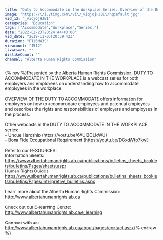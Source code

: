 ```yaml
---
title: "Duty to Accommodate in the Workplace Series: Overview of the Duty to Accommodate (1 of 3)"
image: "https:\/\/i.ytimg.com\/vi\/_viqjojHJBI\/hqdefault.jpg"
vid_id: "_viqjojHJBI"
categories: "Education"
tags: ["Accommodate","Workplace","Series:"]
date: "2022-02-23T20:24:44+03:00"
vid_date: "2019-11-06T20:39:42Z"
duration: "PT15M43S"
viewcount: "1512"
likeCount: ""
dislikeCount: ""
channel: "Alberta Human Rights Commission"
---
```

{% raw %}Presented by the Alberta Human Rights Commission, DUTY TO ACCOMMODATE IN THE WORKPLACE is a webcast series for both employers and employees on understanding how to accommodate employees in the workplace.<br /><br />OVERVIEW OF THE DUTY TO ACCOMMODATE offers information for employers on how to accommodate employees and potential employees and describes the rights and responsibilities of employers and employees in the process.<br /><br />Other webcasts in the DUTY TO ACCOMMODATE IN THE WORKPLACE series:<br />- Undue Hardship (<a rel="nofollow" target="blank" href="https://youtu.be/6VUI2CLlcWU)">https://youtu.be/6VUI2CLlcWU)</a><br />- Bona Fide Occupational Requirement (<a rel="nofollow" target="blank" href="https://youtu.be/DGxdWfo7kwI)">https://youtu.be/DGxdWfo7kwI)</a><br /><br />Refer to our RESOURCES:<br />Information Sheets: <a rel="nofollow" target="blank" href="https://www.albertahumanrights.ab.ca/publications/bulletins_sheets_booklets/bulletins/Pages/sheets.aspx">https://www.albertahumanrights.ab.ca/publications/bulletins_sheets_booklets/bulletins/Pages/sheets.aspx</a><br />Human Rights Guides: <a rel="nofollow" target="blank" href="https://www.albertahumanrights.ab.ca/publications/bulletins_sheets_booklets/bulletins/Pages/interpretive_bulletins.aspx">https://www.albertahumanrights.ab.ca/publications/bulletins_sheets_booklets/bulletins/Pages/interpretive_bulletins.aspx</a><br /><br />Learn more about the Alberta Human Rights Commission:<br /><a rel="nofollow" target="blank" href="http://www.albertahumanrights.ab.ca">http://www.albertahumanrights.ab.ca</a><br /><br />Check out our E-learning Centre:<br /><a rel="nofollow" target="blank" href="http://www.albertahumanrights.ab.ca/e_learning">http://www.albertahumanrights.ab.ca/e_learning</a><br /><br />Connect with us:<br /><a rel="nofollow" target="blank" href="http://www.albertahumanrights.ab.ca/about/pages/contact.aspx">http://www.albertahumanrights.ab.ca/about/pages/contact.aspx</a>{% endraw %}
